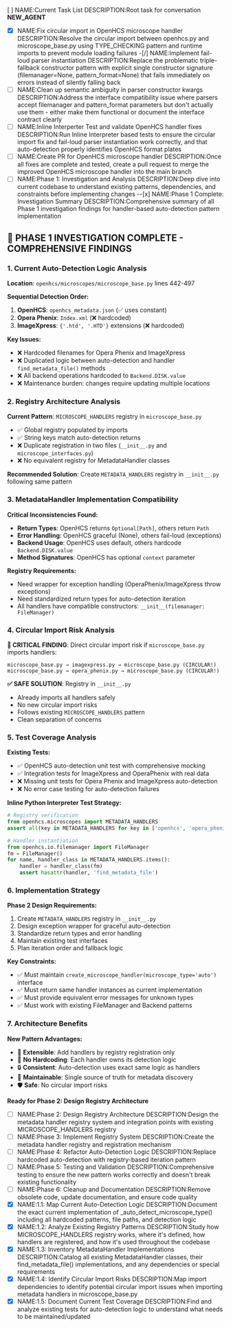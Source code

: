 [ ] NAME:Current Task List DESCRIPTION:Root task for conversation __NEW_AGENT__
-[x] NAME:Fix circular import in OpenHCS microscope handler DESCRIPTION:Resolve the circular import between openhcs.py and microscope_base.py using TYPE_CHECKING pattern and runtime imports to prevent module loading failures
-[/] NAME:Implement fail-loud parser instantiation DESCRIPTION:Replace the problematic triple-fallback constructor pattern with explicit single constructor signature (filemanager=None, pattern_format=None) that fails immediately on errors instead of silently falling back
-[ ] NAME:Clean up semantic ambiguity in parser constructor kwargs DESCRIPTION:Address the interface compatibility issue where parsers accept filemanager and pattern_format parameters but don't actually use them - either make them functional or document the interface contract clearly
-[ ] NAME:Inline Interperter Test and validate OpenHCS handler fixes DESCRIPTION:Run Inline Interpreter based tests to ensure the circular import fix and fail-loud parser instantiation work correctly, and that auto-detection properly identifies OpenHCS format plates
-[ ] NAME:Create PR for OpenHCS microscope handler DESCRIPTION:Once all fixes are complete and tested, create a pull request to merge the improved OpenHCS microscope handler into the main branch
-[ ] NAME:Phase 1: Investigation and Analysis DESCRIPTION:Deep dive into current codebase to understand existing patterns, dependencies, and constraints before implementing changes
--[x] NAME:Phase 1 Complete: Investigation Summary DESCRIPTION:Comprehensive summary of all Phase 1 investigation findings for handler-based auto-detection pattern implementation

## 🎯 PHASE 1 INVESTIGATION COMPLETE - COMPREHENSIVE FINDINGS

### **1. Current Auto-Detection Logic Analysis**
**Location**: `openhcs/microscopes/microscope_base.py` lines 442-497

**Sequential Detection Order:**
1. **OpenHCS**: `openhcs_metadata.json` (✅ uses constant)
2. **Opera Phenix**: `Index.xml` (❌ hardcoded)  
3. **ImageXpress**: `{'.htd', '.HTD'}` extensions (❌ hardcoded)

**Key Issues:**
- ❌ Hardcoded filenames for Opera Phenix and ImageXpress
- ❌ Duplicated logic between auto-detection and handler `find_metadata_file()` methods
- ❌ All backend operations hardcoded to `Backend.DISK.value`
- ❌ Maintenance burden: changes require updating multiple locations

### **2. Registry Architecture Analysis**
**Current Pattern**: `MICROSCOPE_HANDLERS` registry in `microscope_base.py`
- ✅ Global registry populated by imports
- ✅ String keys match auto-detection returns
- ❌ Duplicate registration in two files (`__init__.py` and `microscope_interfaces.py`)
- ❌ No equivalent registry for MetadataHandler classes

**Recommended Solution**: Create `METADATA_HANDLERS` registry in `__init__.py` following same pattern

### **3. MetadataHandler Implementation Compatibility**
**Critical Inconsistencies Found:**
- **Return Types**: OpenHCS returns `Optional[Path]`, others return `Path`
- **Error Handling**: OpenHCS graceful (None), others fail-loud (exceptions)
- **Backend Usage**: OpenHCS uses default, others hardcode `Backend.DISK.value`
- **Method Signatures**: OpenHCS has optional `context` parameter

**Registry Requirements:**
- Need wrapper for exception handling (OperaPhenix/ImageXpress throw exceptions)
- Need standardized return types for auto-detection iteration
- All handlers have compatible constructors: `__init__(filemanager: FileManager)`

### **4. Circular Import Risk Analysis**
**🚨 CRITICAL FINDING**: Direct circular import risk if `microscope_base.py` imports handlers:
```
microscope_base.py → imagexpress.py → microscope_base.py (CIRCULAR!)
microscope_base.py → opera_phenix.py → microscope_base.py (CIRCULAR!)
```

**✅ SAFE SOLUTION**: Registry in `__init__.py`
- Already imports all handlers safely
- No new circular import risks
- Follows existing `MICROSCOPE_HANDLERS` pattern
- Clean separation of concerns

### **5. Test Coverage Analysis**
**Existing Tests:**
- ✅ OpenHCS auto-detection unit test with comprehensive mocking
- ✅ Integration tests for ImageXpress and OperaPhenix with real data
- ❌ Missing unit tests for Opera Phenix and ImageXpress auto-detection
- ❌ No error case testing for auto-detection failures

**Inline Python Interpreter Test Strategy:**
```python
# Registry verification
from openhcs.microscopes import METADATA_HANDLERS
assert all(key in METADATA_HANDLERS for key in ['openhcs', 'opera_phenix', 'imagexpress'])

# Handler instantiation
from openhcs.io.filemanager import FileManager
fm = FileManager()
for name, handler_class in METADATA_HANDLERS.items():
    handler = handler_class(fm)
    assert hasattr(handler, 'find_metadata_file')
```

### **6. Implementation Strategy**
**Phase 2 Design Requirements:**
1. Create `METADATA_HANDLERS` registry in `__init__.py`
2. Design exception wrapper for graceful auto-detection
3. Standardize return types and error handling
4. Maintain existing test interfaces
5. Plan iteration order and fallback logic

**Key Constraints:**
- ✅ Must maintain `create_microscope_handler(microscope_type='auto')` interface
- ✅ Must return same handler instances as current implementation
- ✅ Must provide equivalent error messages for unknown types
- ✅ Must work with existing FileManager and Backend patterns

### **7. Architecture Benefits**
**New Pattern Advantages:**
- 🔄 **Extensible**: Add handlers by registry registration only
- 🎯 **No Hardcoding**: Each handler owns its detection logic
- 🔒 **Consistent**: Auto-detection uses exact same logic as handlers
- 🧹 **Maintainable**: Single source of truth for metadata discovery
- 🛡️ **Safe**: No circular import risks

**Ready for Phase 2: Design Registry Architecture**
-[ ] NAME:Phase 2: Design Registry Architecture DESCRIPTION:Design the metadata handler registry system and integration points with existing MICROSCOPE_HANDLERS registry
-[ ] NAME:Phase 3: Implement Registry System DESCRIPTION:Create the metadata handler registry and registration mechanism
-[ ] NAME:Phase 4: Refactor Auto-Detection Logic DESCRIPTION:Replace hardcoded auto-detection with registry-based iteration pattern
-[ ] NAME:Phase 5: Testing and Validation DESCRIPTION:Comprehensive testing to ensure the new pattern works correctly and doesn't break existing functionality
-[ ] NAME:Phase 6: Cleanup and Documentation DESCRIPTION:Remove obsolete code, update documentation, and ensure code quality
-[x] NAME:1.1: Map Current Auto-Detection Logic DESCRIPTION:Document the exact current implementation of _auto_detect_microscope_type() including all hardcoded patterns, file paths, and detection logic
-[x] NAME:1.2: Analyze Existing Registry Patterns DESCRIPTION:Study how MICROSCOPE_HANDLERS registry works, where it's defined, how handlers are registered, and how it's used throughout the codebase
-[x] NAME:1.3: Inventory MetadataHandler Implementations DESCRIPTION:Catalog all existing MetadataHandler classes, their find_metadata_file() implementations, and any dependencies or special requirements
-[x] NAME:1.4: Identify Circular Import Risks DESCRIPTION:Map import dependencies to identify potential circular import issues when importing metadata handlers in microscope_base.py
-[x] NAME:1.5: Document Current Test Coverage DESCRIPTION:Find and analyze existing tests for auto-detection logic to understand what needs to be maintained/updated